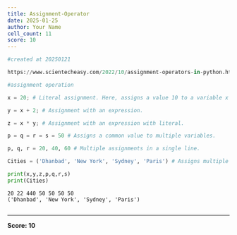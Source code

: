 ```yaml
---
title: Assignment-Operator
date: 2025-01-25
author: Your Name
cell_count: 11
score: 10
---
```


```python
#created at 20250121
```


```python
https://www.scientecheasy.com/2022/10/assignment-operators-in-python.html/
```


```python
#assignment operation
```


```python
x = 20; # Literal assignment. Here, assigns a value 10 to a variable x by = operator.

```


```python
y = x + 2; # Assignment with an expression.

```


```python
z = x * y; # Assignment with an expression with literal.


```


```python
p = q = r = s = 50 # Assigns a common value to multiple variables.

```


```python
p, q, r = 20, 40, 60 # Multiple assignments in a single line.

```


```python
Cities = ('Dhanbad', 'New York', 'Sydney', 'Paris') # Assigns multiple values in a sequence.

```


```python
print(x,y,z,p,q,r,s)
print(Cities)
```

    20 22 440 50 50 50 50
    ('Dhanbad', 'New York', 'Sydney', 'Paris')



```python

```


---
**Score: 10**